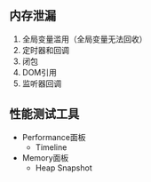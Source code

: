 ## 内存泄漏
1. 全局变量滥用（全局变量无法回收）
2. 定时器和回调
3. 闭包
4. DOM引用
5. 监听器回调
## 性能测试工具
-  Performance面板
	- Timeline
- Memory面板
	- Heap Snapshot
